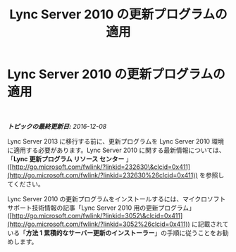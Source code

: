 ﻿---
title: Lync Server 2010 の更新プログラムの適用
TOCTitle: Lync Server 2010 の更新プログラムの適用
ms:assetid: 1e452282-a2ad-4081-9f2e-d3f61219364e
ms:mtpsurl: https://technet.microsoft.com/ja-jp/library/JJ204730(v=OCS.15)
ms:contentKeyID: 48271454
ms.date: 12/10/2016
mtps_version: v=OCS.15
ms.translationtype: HT
---

# Lync Server 2010 の更新プログラムの適用

 

_**トピックの最終更新日:** 2016-12-08_

Lync Server 2013 に移行する前に、更新プログラムを Lync Server 2010 環境に適用する必要があります。Lync Server 2010 に関する最新情報については、「**Lync 更新プログラム リソース センター** 」([http://go.microsoft.com/fwlink/?linkid=232630\&clcid=0x411](http://go.microsoft.com/fwlink/?linkid=232630%26clcid=0x411)) を参照してください。

Lync Server 2010 の更新プログラムをインストールするには、マイクロソフト サポート技術情報の記事「Lync Server 2010 用の更新プログラム」([http://go.microsoft.com/fwlink/?linkid=3052\&clcid=0x411](http://go.microsoft.com/fwlink/?linkid=3052%26clcid=0x411)) に記載されている「**方法 1 累積的なサーバー更新のインストーラー**」の手順に従うことをお勧めします。

